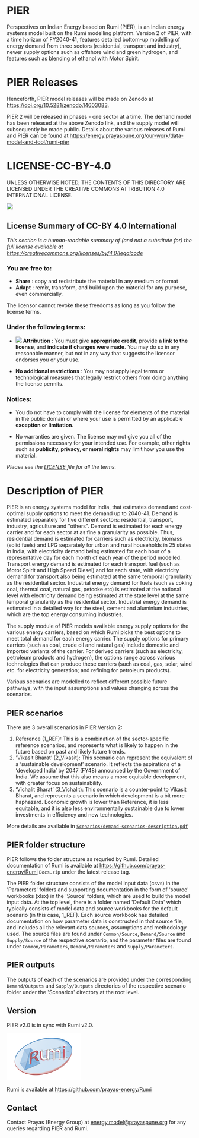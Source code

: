 
# PIER
Perspectives on Indian Energy based on Rumi (PIER), is an Indian energy systems model built on the Rumi modelling platform. Version 2 of PIER, with a time horizon of FY2040-41, features detailed bottom-up modelling of energy demand from three sectors (residential, transport and industry), newer supply options such as offshore wind and green hydrogen, and features such as blending of ethanol with Motor Spirit.

# PIER Releases
Henceforth, PIER model releases will be made on Zenodo at https://doi.org/10.5281/zenodo.14603083.

PIER 2 will be released in phases - one sector at a time. The demand model has been released at the above Zenodo link, and the supply model will subsequently be made public. Details about the various releases of Rumi and PIER can be found at https://energy.prayaspune.org/our-work/data-model-and-tool/rumi-pier
 
# LICENSE-CC-BY-4.0

UNLESS OTHERWISE NOTED, THE CONTENTS OF THIS DIRECTORY ARE LICENSED UNDER THE CREATIVE COMMONS ATTRIBUTION 4.0 INTERNATIONAL LICENSE.

<a href="#license-cc-by-40"><img src="https://i.creativecommons.org/l/by/4.0/88x31.png" width="88"></a> 


## License Summary of CC-BY 4.0 International

*This section is a human-readable summary of (and not a substitute for) the full license available at https://creativecommons.org/licenses/by/4.0/legalcode*

### You are free to:

* **Share** : copy and redistribute the material in any medium or format
* **Adapt** : remix, transform, and build upon the material for any purpose, even commercially.

The licensor cannot revoke these freedoms as long as you follow the license terms.

### Under the following terms:

* <a href="#license-summary-of-cc-by-40-international"><img src="https://creativecommons.org/images/deed/by.png" width="50"></a> **Attribution** : You must give **appropriate credit**, provide **a link to the license**, and **indicate if changes were made**. You may do so in any reasonable manner, but not in any way that suggests the licensor endorses you or your use.

* **No additional restrictions** : You may not apply legal terms or technological measures that legally restrict others from doing anything the license permits.

### Notices:

* You do not have to comply with the license for elements of the material in the public domain or where your use is permitted by an applicable **exception or limitation**.

* No warranties are given. The license may not give you all of the permissions necessary for your intended use. For example, other rights such as **publicity, privacy, or moral rights** may limit how you use the material.

*Please see the [LICENSE](/LICENSE) file for all the terms.*

# Description of PIER 
PIER is an energy systems model for India, that estimates demand and cost-optimal supply options to meet the demand up to 2040-41. Demand is estimated separately for five different sectors: residential, transport, industry, agriculture and "others". Demand is estimated for each energy carrier and for each sector at as fine a granularity as possible. Thus, residential demand is estimated for carriers such as electricity, biomass (solid fuels) and LPG separately for urban and rural households in 25 states in India, with electricity demand being estimated for each hour of a representative day for each month of each year of the period modelled. Transport energy demand is estimated for each transport fuel (such as Motor Spirit and High Speed Diesel) and for each state, with electricity demand for transport also being estimated at the same temporal granularity as the residential sector.  Industrial energy demand for fuels (such as coking coal, thermal coal, natural gas, petcoke etc) is estimated at the national level with electricity demand being estimated at the state level at the same temporal granularity as the residential sector.  Industrial energy demand is estimated in a detailed way for the steel, cement and aluminium industries, which are the top energy consuming industries.

The supply module of PIER models available energy supply options for the various energy carriers, based on which Rumi picks the best options to meet total demand for each energy carrier. The supply options for primary carriers (such as coal, crude oil and natural gas) include domestic and imported variants of the carrier. For derived carriers (such as electricity, petroleum products and hydrogen), the options range across various technologies that can produce these carriers (such as coal, gas, solar, wind etc. for electricity generation; and refining for petroleum products). 

Various scenarios are modelled to reflect different possible future pathways, with the input assumptions and values changing across the scenarios. 

## PIER scenarios

There are 3 overall scenarios in PIER Version 2:
1. Reference (1_REF): This is a combination of the sector-specific reference scenarios, and represents what is likely to happen in the future based on past and likely future trends.
2. 'Vikasit Bharat’ (2_Vikasit): This scenario can represent the equivalent of a ‘sustainable development’ scenario. It reflects the aspirations of a ‘developed India’ by 2047 (FY48) announced by the Government of India. We assume that this also means a more equitable development, with greater focus on sustainability.
3. ‘Vichalit Bharat’ (3_Vichalit): This scenario is a counter-point to Vikasit Bharat, and represents a scenario in which development is a bit more haphazard. Economic growth is lower than Reference, it is less equitable, and it is also less environmentally sustainable due to lower investments in efficiency and new technologies.

More details are available in [`Scenarios/demand-scenarios-description.pdf`](Scenarios/demand-scenarios-description.pdf)

## PIER folder structure

PIER follows the folder structure as requried by Rumi. Detailed documentation of Rumi is available at https://github.com/prayas-energy/Rumi `Docs.zip` under the latest release tag.

The PIER folder structure consists of the model input data (csvs) in the 'Parameters' folders and supporting documentation in the form of 'source' workbooks (xlsx) in the 'Source' folders, which are used to build the model input data. At the top level, there is a folder named 'Default Data' which typically consists of model data and source workbooks for the default scenario (in this case, 1_REF).  Each source workbook has detailed documentation on how parameter data is constructed in that source file, and includes all the relevant data sources, assumptions and methodology used. The source files are found under `Common/Source`, `Demand/Source` and `Supply/Source` of the respective scenario, and the parameter files are found under `Common/Parameters`, `Demand/Parameters` and `Supply/Parameters`. 

## PIER outputs

The outputs of each of the scenarios are provided under the corresponding `Demand/Outputs` and `Supply/Outputs` directories of the respective scenario folder under the 'Scenarios' directory at the root level. 

## Version 
PIER v2.0 is in sync with Rumi v2.0.

<a href="https://github.com/prayas-energy/Rumi"><img src="https://github.com/prayas-energy/Rumi/blob/main/Docs/graphics/Rumi-Logo-75dpi.png" width="200"></a>

Rumi is available at https://github.com/prayas-energy/Rumi 


## Contact 
Contact Prayas (Energy Group) at energy.model@prayaspune.org for any queries regarding PIER and Rumi.
